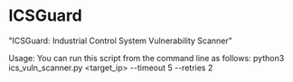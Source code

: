 # ICSGuard
"ICSGuard: Industrial Control System Vulnerability Scanner"

Usage:
You can run this script from the command line as follows:
python3 ics_vuln_scanner.py <target_ip> --timeout 5 --retries 2
